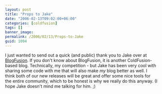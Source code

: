 ```yaml
---
layout: post
title: "Props to Jake"
date: "2006-02-13T09:02:00+06:00"
categories: [coldfusion]
tags: []
banner_image: 
permalink: /2006/02/13/Props-to-Jake
guid: 1094
---
```


I just wanted to send out a quick (and public) thank you to Jake over at <a href="http://www.blogfusion.com/index.cfm?commentID=2">BlogFusion</a>. If you don't know about BlogFusion, it is another ColdFusion-based blog. Technically, my competition - but Jake has been very cool with sharing some code with me that will also make <i>my</i> blog better as well. I think both of our new releases will be great and offer some nice tools for the entire community, which to be honest is why we really do this anyway. (I hope Jake doesn't mind me talking for him. ;)
